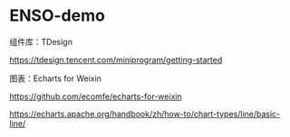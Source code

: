 # ENSO-demo

组件库：TDesign

https://tdesign.tencent.com/miniprogram/getting-started

图表：Echarts for Weixin

https://github.com/ecomfe/echarts-for-weixin

https://echarts.apache.org/handbook/zh/how-to/chart-types/line/basic-line/